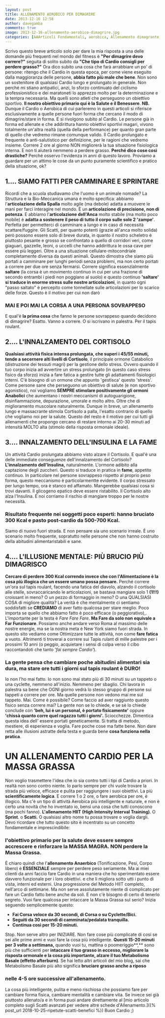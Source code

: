 ```yaml
---
layout: post
title: ALLENAMENTO AEROBICO PER DIMAGRIRE
date: 2013-12-16 12:58
author: davegamba
comments: true
image: 2013-12-16-allenamento-aerobico-dimagrire.jpg
categories: [AAArticoli Fondamentali, aerobica, Allenamento dimagrante, allenamento dimagrire, anaerobica, attività, cardio, Correre, Corsa, cortisolo, Dieta, Dimagrire, Dimagrire, hiit, running, sprint, stress]
---
```

Scrivo questo breve articolo solo per dare la mia risposta a una delle domande più frequenti nel mondo del fitness è **"Per dimagrire devo correre?"** seguita di solito subito da **"Che tipo di Cardio consigli per perdere grasso?"**
Ora dico subito una cosa che farà arrabbiare un po' di persone: ritengo che il Cardio in questa epoca, per come viene eseguito dalla maggioranza delle persone, **abbia fatto più male che bene**.
Non sono un sostenitore di qualsiasi Cardio lungo e prolungato in generale. Non perché mi stiano antipatici, anzi, lo sforzo continuato del ciclismo professionistico e dei maratoneti lo apprezzo molto per la determinazione e la tempra necessaria.
Ma quelli sono atleti che perseguono un obiettivo sportivo. **Il nostro obiettivo primario qui è la Salute e il Benessere**.
**NB.** Dunque il Cardio o Aerobica di cui parleremo in questi articoli si riferisce esclusivamente a quelle persone fuori forma che cercano il modo di dimagrire/stare in forma.
E si rivolgono subito al Cardio. Le persone già in forma ed allenate e che addirittura hanno obiettivi sportivi magari, vivono totalmente un'altra realtà (quella della performance) per quanto gran parte di quello che vedremo rimane comunque valido. Il Cardio prolungato e frequente è anti-salutistico per definizione, per le ragioni che vedremo insieme. Correre 2 ore al giorno NON migliorerà la tua situazione fisiologica interna. E non ti aiuterà nemmeno a perdere grasso.
**Perché dico cose così drastiche?** Perché osservo l'evidenza in anni di questo lavoro. Proviamo a guardare per un attimo le cose da un punto puramente scientifico e pratico della situazione, ok?

1.... SIAMO FATTI PER CAMMINARE E SPRINTARE
-----------------------------------------

Ricordi che a scuola studiavamo che l'uomo è un animale nomade? La Struttura e la Bio-Meccanica umana è molto specifica: abbiamo l'**articolazione della Spalla** molto agile (ma debole) adatta a muovere le mani per farci interagire nel mondo. È un **articolazione di precisione, non di potenza**. E abbiamo l'**articolazione dell'Anca** molto stabile (ma molto poco mobile) è **adatta a sostenere il peso di tutto il corpo sulle sole 2 'zampe'**. Perfetta per permetterci di camminare a lungo e in caso di necessità scattare/fuggire. Gli Scatti, per quanto potenti (grazie all'anca molto solida) però possono essere solo di breve durata, in quanto il nostro scheletro è piuttosto pesante e grosso se confrontato a quello di corridori veri, come giaguari, gazzelle, leoni, o uccelli che hanno addirittura le ossa cave per essere più leggeri. Oltre a una situazione cellulare-mitocondriale completamente diversa da questi animali. Questo dimostra che siamo più portati a camminare per lunghi periodi senza problemi, ma non certo portati a correre per due ore senza fermarsi. Correre significa essenzialmente **saltare** (la corsa è un movimento continuo in cui per una frazione di secondo entrambi i piedi non poggiano al suolo) e questo continuo **'saltare' si traduce in enorme stress sulle nostre articolazioni**, in quanto ogni "passo saltato" è percepito come tonnellate sulle articolazioni per lo scarico delle forze. Questo è il motivo per cui non darò

### MAI E POI MAI LA CORSA A UNA PERSONA SOVRAPPESO

E qual'è **la prima cosa** che fanno le persone sovrappeso quando decidono di dimagrire? Esatto. Vanno a correre. O si iscrivano in palestra. Per il tapis roulant.

2.... L'INNALZAMENTO DEL CORTISOLO
--------------------------------

**Qualsiasi attività fisica intensa prolungata, che superi i 45/55 minuti, tende a secernere alti livelli di Cortisolo**, il principale ormone Catabolico (distruzione dei tessuti magri) per la gestione dello stress. Ovvero quando il tuo corpo inizia ad avvertire un stress prolungato (in questo caso stress fisico da sforzo) inizia a fare fatica a gestire tutte gli adattamenti fisiologici interni. C'è bisogno di un ormone che appunto 'gestisca' questo 'stress'. Come persone sane che perseguono un obiettivo di salute (e non sportivo agonistico), noi vogliamo **SEMPRE stimolare positivamente gli ormoni Anabolici** che aumentano i nostri meccanismi di autoguarigione, disinfiammazione, depurazione, umorale e molto altro. Oltre che di miglioramento muscolare naturalmente. Dunque in breve, un allenamento lungo e massacrante stimola Cortisolo a palla, l'esatto contrario di quello che vogliamo noi per la salute. Questo del resto è il motivo per cui tutti gli allenamenti che propongo cercano di restare intorno ai 20-30 minuti ad intensità MOLTO alta (stimolo della risposta ormonale ideale).

3.... INNALZAMENTO DELL'INSULINA E LA FAME
----------------------------------------

Un attività Cardio prolungata abbiamo visto alzare il Cortisolo. E qual'è una delle immediate conseguenze dell'innalzamento del Cortisolo? **L'innalzamento dell'Insulina,** naturalmente. L'ormone adibito alla captazione degli zuccheri. Questo si traduce in pratica in **fame**, appetito continuo. In particolare nel persone sovrappeso rispetto al proprio peso forma, questo meccanismo è particolarmentte evidente. Il corpo stressato per lungo tempo, ora è stanco ed affamato. Mangerebbe qualsiasi cosa si trovi davanti. Il glicogeno epatico deve essere ristabilito. Il Cortisolo alto alza l'Insulina. E noi corriamo il rischio di mangiare troppo per le nostre necessità.

### Risultato frequente nei soggetti poco esperti: hanno bruciato 300 Kcal e pasto post-cardio da 500-700 Kcal.

Siamo di nuovo fuori strada. E non pensare sia uno scenario irreale. È uno scenario molto frequente, sopratutto nelle persone che non hanno costruito della abitudini alimentaristabili e sane.

4.... L'ILLUSIONE MENTALE: PIÙ BRUCIO PIÙ DIMAGRISCO
----------------------------------------------------

**Cercare di perdere 300 Kcal correndo invece che con l'Alimentazione è la cosa più illogica che un essere umano possa pensare.** Perché correre un'ora sul tapis roulant, facendo una fatica del diavolo, alzando il cortisolo alle stelle, sovraccaricando le articolazioni, se bastava mangiare solo 1 **(1!!!)** croissant in meno? O un pezzo di formaggio in meno? O una QUALSIASI COSA di migliore qualità? La verità è che mentalmente ci sentiamo soddisfatti se **CREDIAMO** di aver fatto qualcosa per stare meglio. Poco importa se quello che abbiamo fatto è poco efficace (o peggiorativo),. L'importante per la testa è _Fare Fare Fare_. **Ma Fare da solo non equivale a Far Funzionare**. Possiamo anche andare verso Roma al massimo delle nostre energie, ma se la nostra meta è New York siamo fuori strada. In questo sito vediamo come Ottimizzare tutte le attività, non come **fare fatica** a vuoto. Altrimenti ti troverai a correre sui Tapis rulant di mille palestre per i prossimi 10 anni (o peggio, acquietare i sensi di colpa verso il cibo raccontandoti che tanto '_fai sempre Cardio'_).

### La gente pensa che cambiare poche abitudini alimentari sia dura, ma stare ore tutti i giorni sul tapis roulant è DURO!

Io non l'ho mai fatto. Io non sono mai stato più di 30 minuti su un tappeto o una cyclette, nemmeno all'inizio. Nemmeno per sbaglio. Chi lavora in palestra sa bene che OGNI giorno vedrà lo stesso gruppo di persone sui tappeti a correre per ore. Ma quelle persone non vedono mai me sul tappeto. Mai. Come è possibile? Come faccio ad aver raggiunto questo fisico senza correre mai? La gente non se lo chiede, e se sè lo chiede conclude con **'beh, lui è un personal, è portato fisicamente'** oppure **'chissà quanto corre quel ragazzo tutti i giorni'.** Sciocchezze. Dimentica questa idea dell' essere portati geneticamente. Si tratta di metodo, mestiere, di esperienza e voglia. Fare poche cose ma fatte bene. Non dare retta alle illusioni astratte della testa e guarda bene **cosa funziona nella pratica**.

UN ALLENAMENTO CARDIO PER LA MASSA GRASSA
=========================================

Non voglio trasmettere l'idea che io sia contro tutti i tipi di Cardio a priori. In realtà non sono contro niente. Io parlo sempre per chi vuole trovare la strada più veloce, efficace e pulita per raggiungere i suoi obiettivi. La più **scientificamente logica**. E correre 1 o 2 ore, o fare aerobica per ore, è illogico. Ma c'è un tipo di attività Aerobica più intelligente e naturale, e non è certo una novità che ho inventato io, bensì una cosa che tutti conoscono (ma pochi fanno). **L'allenamento HIIT (High Intensity Interval Training)**. O **Sprint**. o **Scatti.** O qualsiasi altro nome tu possa trovare o voglia dargli. Devo ricordare che tutto questo sito è incentrato su un concetto fondamentale e imprescindibile:

### l'obiettivo primario per la salute deve essere sempre accrescere e rinforzare la MASSA MAGRA. NON perdere la Massa Grassa.

È chiaro quindi che l'**allenamento Anaerbico** (Tonificazione, Pesi, Corpo libero) è **ESSENZIALE** sempre per perdere peso seriamente. Ma ai miei clienti da anni faccio fare Cardio in una maniera che ho sperimentato essere davvero funzionale per i loro obiettivi. e che li migliora sotto utti i punto di vista, interni ed esterni. Una progressione del Metodo HIIT completo, nell'arco di settimane. Ma non serve assolutamente niente di complicato per fare un Cardio fatto bene anche da soli. E non c'è bisogno di certo di tenerlo segreto. Vuoi fare qualcosa per intaccare la Massa Grassa sul serio? Inizia seguendo semplicemente questo:

- **Fai Corsa veloce da 30 secondi, di Corsa o su Cyclette/Bici.**
- **Seguiti da 30 secondi di camminata/pedalata tranquilla.**
- **Continua così per 15-20 minuti.**

Stop. Non serve altro per INIZIARE. Non fare cose più complicate di cosi se sei alle prime armi e vuoi fare la cosa più intelligente. **Questi 15-20 minuti per 3 volte a settimana,** quando vuoi tu, mattina o poomeriggio**,** sono più che sufficienti per **intaccare il tuo grasso in eccesso, migliorare la risposta ormonale e la cosa più importante, alzare il tuo Metabolismo Basale (effetto afterburn)**. Se hai letto altri articoli del mio blog, sai che Metabolismo Basale più alto significa **bruciare grasso anche a riposo**

### nelle 4-5 ore successive all'allenamento.

La cosa più intelligente, pulita e meno rischiosa che possiamo fare per cambiare forma fisica, cambiare mentalità e cambiare vita. Se invece sei già piuttosto allenato/a e in forma puoi andare direttamente al [mio articolo completo sugli Scatti avanzati per vedere altre schede d'Allenamento.]({% post_url 2018-10-25-ripetute-scatti-benefici %}) Buon Cardio ;)